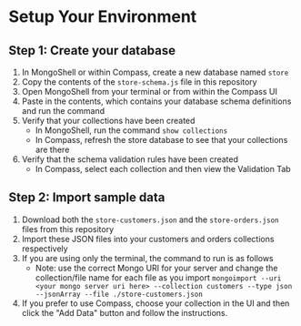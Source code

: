 # Setup Your Environment

## Step 1: Create your database

1. In MongoShell or within Compass, create a new database named `store`
1. Copy the contents of the `store-schema.js` file in this repository
1. Open MongoShell from your terminal or from within the Compass UI
1. Paste in the contents, which contains your database schema definitions and run the command
1. Verify that your collections have been created
   - In MongoShell, run the command `show collections`
   - In Compass, refresh the store database to see that your collections are there
1. Verify that the schema validation rules have been created
   - In Compass, select each collection and then view the Validation Tab
   
## Step 2: Import sample data

1. Download both the `store-customers.json` and the `store-orders.json` files from this repository
1. Import these JSON files into your customers and orders collections respectively
1. If you are using only the terminal, the command to run is as follows
   - Note: use the correct Mongo URI for your server and change the collection/file name for each file as you import
   `mongoimport --uri <your mongo server uri here> --collection customers --type json --jsonArray --file ./store-customers.json`
1. If you prefer to use Compass, choose your collection in the UI and then click the "Add Data" button and follow the instructions.
